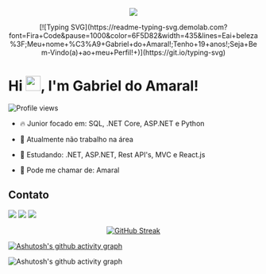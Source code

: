 <p align='center'>
    <img src="https://capsule-render.vercel.app/api?type=waving&color=5D417A&height=200&width=900&section=header!&descAlignY=51&descAlign=62"/>
</p>

<p align="center">
  [![Typing SVG](https://readme-typing-svg.demolab.com?font=Fira+Code&pause=1000&color=6F5D82&width=435&lines=Eai+beleza%3F;Meu+nome+%C3%A9+Gabriel+do+Amaral!;Tenho+19+anos!;Seja+Bem-Vindo(a)+ao+meu+Perfil!+)](https://git.io/typing-svg)
</p>

<h1 align="left">Hi <img src="https://raw.githubusercontent.com/kaueMarques/kaueMarques/master/hi.gif" height="30px">, I'm Gabriel do Amaral!</h1>
<p align="left"> <img src="https://komarev.com/ghpvc/?username=skypse&color=blueviolet" alt="Profile views" /> </p>

- 🔥 Junior focado em: SQL, .NET Core, ASP.NET e Python

- 🔭 Atualmente não trabalho na área

- 💬 Estudando: .NET, ASP.NET, Rest API's, MVC e React.js

- 🧐 Pode me chamar de: Amaral


## Contato
  <a href="https://www.instagram.com/skypse_/" target="_blank"><img src="https://img.shields.io/badge/-Instagram-%23E4405F?style=for-the-badge&logo=instagram&logoColor=white" target="_blank"></a>
  <a href = "mailto:gabrieldoamaral.alves12@gmail.com"><img src="https://img.shields.io/badge/-Gmail-%23333?style=for-the-badge&logo=gmail&logoColor=white" target="_blank"></a>
  <a href="https://www.linkedin.com/in/gabriel-amaral-alves/" target="_blank"><img src="https://img.shields.io/badge/-LinkedIn-%230077B5?style=for-the-badge&logo=linkedin&logoColor=white" target="_blank"></a> 

<div align="center">
  
[![GitHub Streak](https://streak-stats.demolab.com/?user=skypse&theme=modern-lilac2&locale=en&date_format=n%2Fj%5B%2FY%5D&card_width=900)](https://git.io/streak-stats)
</div>

[![Ashutosh's github activity graph](https://github-readme-activity-graph.vercel.app/graph?username=skypse&bg_color=0d1117&color=5D417A&line=2D0C50&point=593381&area=true&hide_border=true)](https://github.com/ashutosh00710/github-readme-activity-graph)

![Ashutosh's github activity graph](https://ssr-contributions-svg.vercel.app/_/skypse?chart=3dbar&gap=0.6&scale=2&flatten=1&animation=wave&animation_duration=1&animation_delay=0.05&animation_amplitude=20&animation_frequency=0.5&animation_wave_center=0_0&format=svg&weeks=30&theme=purple) 
